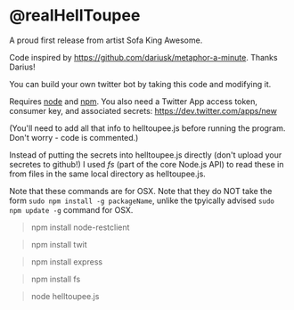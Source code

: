 @realHellToupee
==========

A proud first release from artist Sofa King Awesome.

Code inspired by https://github.com/dariusk/metaphor-a-minute. Thanks Darius!

You can build your own twitter bot by taking this code and modifying it.

Requires [node](http://nodejs.org/) and [npm](http://npmjs.org/). You also need a Twitter App access token, consumer key, and associated secrets: https://dev.twitter.com/apps/new

(You'll need to add all that info to helltoupee.js before running the program. Don't worry - code is commented.)

Instead of putting the secrets into helltoupee.js directly (don't upload your secretes to github!) I used *fs* (part of the core Node.js API) to read these in from files in the same local directory as helltoupee.js.

Note that these commands are for OSX. Note that they do NOT take the form `sudo npm install -g packageName`, unlike the tpyically advised `sudo npm update -g` command for OSX.

> npm install node-restclient

> npm install twit

> npm install express

> npm install fs

> node helltoupee.js
